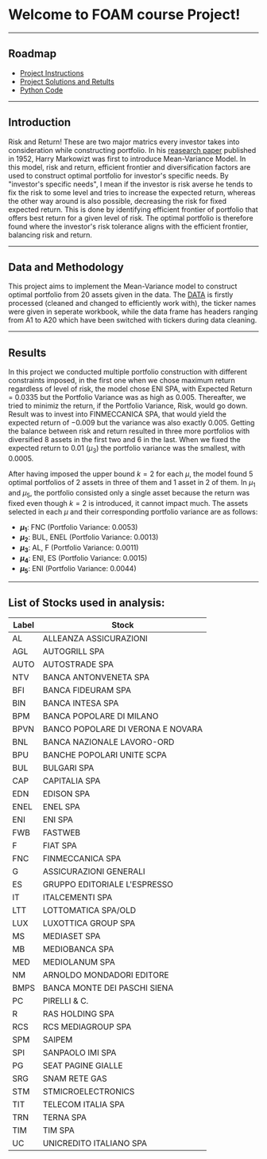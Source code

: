 # Welcome to FOAM course Project! 
---
## Roadmap
 - [Project Instructions](https://github.com/Javlon001/FOAM/wiki/Project-Instruction)
 - [Project Solutions and Retults](https://github.com/Javlon001/FOAM/wiki/Project-Solution)
 - [Python Code](https://github.com/Javlon001/FOAM/foam.ipynb)

---
## Introduction 
Risk and Return! These are two major matrics every investor takes into consideration while constructing portfolio. In his [reasearch paper](https://www.jstor.org/stable/2975974?searchText=Harry%20Markowitz&searchUri=%2Faction%2FdoBasicSearch%3FQuery%3DHarry%2BMarkowitz%26so%3Drel&ab_segments=0%2Fbasic_search_gsv2%2Fcontrol&refreqid=fastly-default%3A6622b8ea95d00892c67808b22c753aff) published in 1952, Harry Markowizt was first to introduce Mean-Variance Model. In this model, risk and return, efficient frontier and diversification factors are used to construct optimal portfolio for investor's specific needs. By "investor's specific needs", I mean if the investor is risk averse he tends to fix the risk to some level and tries to increase the expected return, whereas the other way around is also possible, decreasing the risk for fixed expected return. This is done by identifying efficient frontier of portfolio that offers best return for a given level of risk. The optimal portfolio is therefore found where the investor's risk tolerance aligns with the efficient frontier, balancing risk and return. 

---
## Data and Methodology
This project aims to implement the Mean-Variance model to construct optimal portfolio from 20 assets given in the data. The [DATA](./data/data.xlsx) is firstly processed (cleaned and changed to efficiently work with), the ticker names were given in seperate workbook, while the data frame has headers ranging from A1 to A20 which have been switched with tickers during data cleaning.   

---
## Results

In this project we conducted multiple portfolio construction with different constraints imposed, in the first one when we chose maximum return regardless of level of risk, the model chose ENI SPA, with Expected Return = $0.0335$ but the Portfolio Variance was as high as 0.005. Thereafter, we tried to minimiz the return, if the Portfolio Variance, Risk, would go down. Result was to invest into FINMECCANICA SPA, that would yield the expected return of $-0.009$ but the variance was also exactly 0.005. Getting the balance between risk and return resulted in three more portfolios with diversified 8 assets in the first two and 6 in the last. When we fixed the expected return to $0.01$ ($\mu_3$) the portfolio variance was the smallest, with $0.0005$.   

After having imposed the upper bound $k=2$ for each $\mu$, the model found 5 optimal portfolios of 2 assets in three of them and 1 asset in 2 of them. In $\mu_1$ and $\mu_5$, the portfolio consisted only a single asset because the return was fixed even though $k=2$ is introduced, it cannot impact much. The assets selected in each $\mu$ and their corresponding portfolio variance are as follows: 
- **$\mu_1$**: FNC (Portfolio Variance: 0.0053)
- **$\mu_2$**: BUL, ENEL (Portfolio Variance: 0.0013)
- **$\mu_3$**: AL, F (Portfolio Variance: 0.0011)
- **$\mu_4$**: ENI, ES (Portfolio Variance: 0.0015)
- **$\mu_5$**: ENI (Portfolio Variance: 0.0044)



---
## List of Stocks used in analysis: 

| Label       | Stock                              |
|-------------|------------------------------------|
| AL          | ALLEANZA ASSICURAZIONI            |
| AGL         | AUTOGRILL SPA                      |
| AUTO        | AUTOSTRADE SPA                    |
| NTV         | BANCA ANTONVENETA SPA             |
| BFI         | BANCA FIDEURAM SPA                |
| BIN         | BANCA INTESA SPA                  |
| BPM         | BANCA POPOLARE DI MILANO          |
| BPVN        | BANCO POPOLARE DI VERONA E NOVARA |
| BNL         | BANCA NAZIONALE LAVORO-ORD        |
| BPU         | BANCHE POPOLARI UNITE SCPA        |
| BUL         | BULGARI SPA                       |
| CAP         | CAPITALIA SPA                     |
| EDN         | EDISON SPA                        |
| ENEL        | ENEL SPA                          |
| ENI         | ENI SPA                           |
| FWB         | FASTWEB                           |
| F           | FIAT SPA                          |
| FNC         | FINMECCANICA SPA                  |
| G           | ASSICURAZIONI GENERALI            |
| ES          | GRUPPO EDITORIALE L'ESPRESSO      |
| IT          | ITALCEMENTI SPA                   |
| LTT         | LOTTOMATICA SPA/OLD               |
| LUX         | LUXOTTICA GROUP SPA               |
| MS          | MEDIASET SPA                      |
| MB          | MEDIOBANCA SPA                    |
| MED         | MEDIOLANUM SPA                    |
| NM          | ARNOLDO MONDADORI EDITORE         |
| BMPS        | BANCA MONTE DEI PASCHI SIENA      |
| PC          | PIRELLI & C.                      |
| R           | RAS HOLDING SPA                   |
| RCS         | RCS MEDIAGROUP SPA                |
| SPM         | SAIPEM                            |
| SPI         | SANPAOLO IMI SPA                  |
| PG          | SEAT PAGINE GIALLE                |
| SRG         | SNAM RETE GAS                     |
| STM         | STMICROELECTRONICS                |
| TIT         | TELECOM ITALIA SPA                |
| TRN         | TERNA SPA                         |
| TIM         | TIM SPA                           |
| UC          | UNICREDITO ITALIANO SPA           |


